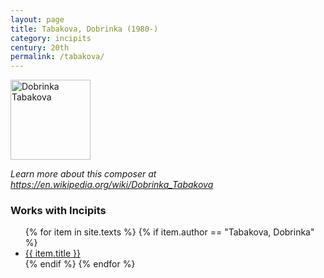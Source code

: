 ```yaml
---
layout: page
title: Tabakova, Dobrinka (1980-)
category: incipits
century: 20th
permalink: /tabakova/
---
```


<a title="Muziek Centrum Nederland, CC BY 2.0 &lt;https://creativecommons.org/licenses/by/2.0&gt;, via Wikimedia Commons" href="https://commons.wikimedia.org/wiki/File:Dobrinka_Tabakova.jpg"><img width="128" alt="Dobrinka Tabakova" src="https://upload.wikimedia.org/wikipedia/commons/b/b0/Dobrinka_Tabakova.jpg?20170411042344"></a>


*Learn more about this composer at <a href="https://en.wikipedia.org/wiki/Dobrinka_Tabakova" target="_blank">https://en.wikipedia.org/wiki/Dobrinka_Tabakova</a>*
<br/>

### Works with Incipits
<ul class="texts">
    {% for item in site.texts %}
      {% if item.author == "Tabakova, Dobrinka" %}
          <li class="text-title">
          <a href="{{ site.baseurl }}{{ item.url }}">
        {{ item.title }}
              </a>
    </li>
      {% endif %}
    {% endfor %}
</ul>
